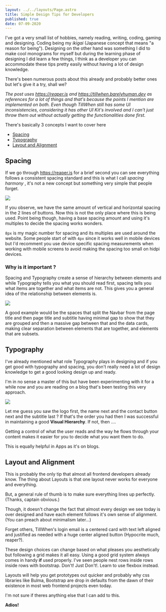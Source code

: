 ```yaml
---
layout: ../../layouts/Page.astro
title: Simple Design Tips for Developers
published: true
date: 07-09-2020
---
```


I've got a very small list of hobbies, namely reading, writing, coding, gaming and designing. Coding being my _ikigai_ (Japanese concept that means "a reason for being"). Designing on the other hand was something I did to make cool monograms for myself but during the learning phase of designing I did learn a few things, I think as a developer you can accommodate these tips pretty easily without having a lot of design knowledge.

There's been numerous posts about this already and probably better ones but let's give it a try, shall we?

_The post uses https://reaper.is and https://tillwhen.barelyhuman.dev as references for a lot of things and that's because the points I mention are implemented on both. Even though TillWhen still has some UI inconsistencies, considering it has other UI Kit's involved and I can't just throw them out without actually getting the functionalities done first._

There's basically 3 concepts I want to cover here

- [Spacing](#spacing)
- [Typography](#typography)
- [Layout and Alignment](#layout-and-alignment)

## Spacing

If we go through https://reaper.is for a brief second you can see everything follows a consistent spacing standard and this is what I call _spacing harmony_ , it's not a new concept but something very simple that people forget.

![](/assets/buttons.png)

If you observe, we have the same amount of vertical and horizontal spacing in the 2 lines of buttons. Now this is not the only place where this is being used. Point being though, having a base spacing amount and using it's multiples to decide the spacing works wonders.

`8px` is my magic number for spacing and its multiples are used around the website. Some people start of with `4px` since it works well in mobile devices but I'd recomment you use device specific spacing measurements when working with mobile screens to avoid making the spacing too small on hidpi devices.

### Why is it important ?

Spacing and Typography create a sense of hierarchy between elements and while Typography tells you what you should read first, spacing tells you what items are together and what items are not. This gives you a general idea of the relationship between elements is.

![](/assets/tillwhen-dashboard.png)

A good example would be the spaces that split the Navbar from the page title and then page title and subtitle having minimal gap to show that they are grouped and then a massive gap between that and the data cards, making clear separation between elements that are together, and elements that are subsets.

## Typography

I've already mentioned what role Typography plays in designing and if you get good with typography and spacing, you don't really need a lot of design knowledge to get a good looking design up and ready.

I'm in no sense a master of this but have been experimenting with it for a while now and you are reading on a blog that's been testing this very approach.

![](/assets/reaper-visual-hierarchy.png)

Let me guess you saw the logo first, the name next and the contact button next and the subtitle last ? If that's the order you had then I was successful in maintaining a good **Visual Hierarchy**. If not, then ....

Getting a control of what the user reads and the way he flows through your content makes it easier for you to decide what you want them to do.

This is equally helpful in Apps as it's on blogs.

## Layout and Alignment

This is probably the only tip that almost all frontend developers already know. The thing about Layouts is that one layout never works for everyone and everything.

But, a general rule of thumb is to make sure everything lines up perfectly. (Thanks, captain obvious.)

Though, it doesn't change the fact that almost every design we see today is over designed and have each element follows it's own sense of alignment. (You can preach about minimalism later...)

Forget others, TillWhen's login email is a centered card with text left aligned and justified as needed with a huge center aligned button (Hypocrite much, reaper?).

These design choices can change based on what pleases you aesthetically but following a grid makes it all easy. Using a good grid system always comes in handy **if** used properly. I've seen people nest rows inside rows inside rows with bootstrap. Don't! Just Don't!. Learn to use flexbox instead.

Layouts will help you get prototypes out quicker and probably why css libraries like Bulma, Bootstrap are drop in defaults from the dawn of their existence in most web frontend projects even today.

I'm not sure if theres anything else that I can add to this.

**Adios!**
